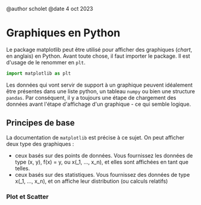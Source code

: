 @author scholet @date 4 oct 2023

# Graphiques en Python

Le package matplotlib peut être utilisé pour afficher des graphiques (_chart_, en anglais) en Python. Avant toute chose, il faut importer le package. Il est d'usage de le renommer en `plt`.

```python
import matplotlib as plt
```

Les données qui vont servir de support à un graphique peuvent idéalement être présentes dans une liste python, un tableau `numpy` ou bien une structure `pandas`. Par conséquent, il y a toujours une étape de chargement des données avant l'étape d'affichage d'un graphique - ce qui semble logique.

## Principes de base

La documentation de `matplotlib` est précise à ce sujet. On peut afficher deux type des graphiques : 
* ceux basés sur des points de données. Vous fournissez les données de type (x, y), f(x) = y, ou x(_1, ..., x_n), et elles sont affichées en tant que telles.
* ceux basés sur des statistiques. Vous fournissez des données de type x(_1, ..., x_n), et on affiche leur distribution (ou calculs relatifs)

### Plot et Scatter





